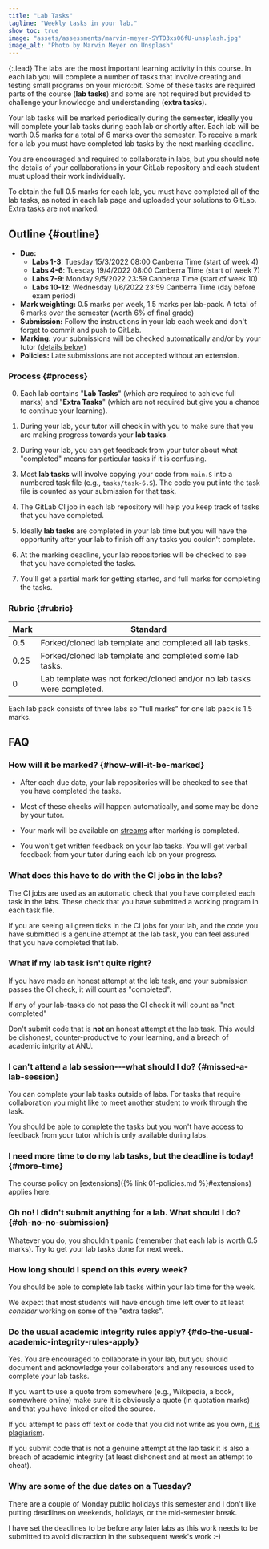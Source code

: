 ```yaml
---
title: "Lab Tasks"
tagline: "Weekly tasks in your lab."
show_toc: true
image: "assets/assessments/marvin-meyer-SYTO3xs06fU-unsplash.jpg"
image_alt: "Photo by Marvin Meyer on Unsplash"
---
```


{:.lead}
The labs  are the most important learning activity in this course. In each lab
you will complete a number of tasks that involve creating and testing small
programs on your micro:bit. Some of these tasks are required parts of the
course (**lab tasks**) and some are not required but provided to challenge your
knowledge and understanding (**extra tasks**).

Your lab tasks will be marked periodically during the semester, ideally you
will complete your lab tasks during each lab or shortly after. Each lab will be
worth 0.5 marks for a total of 6 marks over the semester. To receive a mark for
a lab you must have completed lab tasks by the next marking deadline. 

You are encouraged and required to collaborate in labs, but you should note the
details of your collaborations in your GitLab repository and each student must
upload their work individually.

To obtain the full 0.5 marks for each lab, you must have completed all of the
lab tasks, as noted in each lab page and uploaded your solutions to GitLab.
Extra tasks are not marked.

## Outline {#outline}

- **Due:** 
  - **Labs 1-3**: Tuesday 15/3/2022 08:00 Canberra Time (start of week 4)
  - **Labs 4-6**: Tuesday 19/4/2022 08:00 Canberra Time (start of week 7)
  - **Labs 7-9**: Monday 9/5/2022 23:59 Canberra Time (start of week 10)
  - **Labs 10-12**: Wednesday 1/6/2022 23:59 Canberra Time (day before exam period)
- **Mark weighting:** 0.5 marks per week, 1.5 marks per lab-pack. A total of 6 marks over the semester (worth 6% of final grade)
- **Submission:** Follow the instructions in your lab each week and don't forget to commit and push to GitLab.
- **Marking:**  your submissions will be checked automatically and/or by your tutor ([details below](#how-will-it-be-marked))
- **Policies:** Late submissions are not accepted without an extension.

### Process {#process}

0. Each lab contains "**Lab Tasks**" (which are required to achieve full marks)
   and "**Extra Tasks**" (which are not required but give you a chance to
   continue your learning).

1. During your lab, your tutor will check in with you to make sure that you are
   making progress towards your **lab tasks**.

2. During your lab, you can get feedback from your tutor about what "completed"
   means for particular tasks if it is confusing.

3. Most **lab tasks** will involve copying your code from `main.S` into a numbered
   task file (e.g., `tasks/task-6.S`). The code you put into the task file is
   counted as your submission for that task.

4. The GitLab CI job in each lab repository will help you keep track of tasks
   that you have completed.

5. Ideally **lab tasks** are completed in your lab time but you will have the
   opportunity after your lab to finish off any tasks you couldn't complete. 

6. At the marking deadline, your lab repositories will be checked to see that
   you have completed the tasks.

7. You'll get a partial mark for getting started, and full marks for completing
   the tasks.

### Rubric {#rubric}

| Mark | Standard                                                               |
|------|------------------------------------------------------------------------|
| 0.5  | Forked/cloned lab template and completed all lab tasks.                |
| 0.25 | Forked/cloned lab template and completed some lab tasks.               |
| 0    | Lab template was not forked/cloned and/or no lab tasks were completed. |

Each lab pack consists of three labs so "full marks" for one lab pack is 1.5 marks.

## FAQ

### How will it be marked? {#how-will-it-be-marked}

- After each due date, your lab repositories will be checked to see that you have
completed the tasks.

- Most of these checks will happen automatically, and some may be done by your
tutor.

- Your mark will be available on [streams](https://comp.anu.edu.au/streams/) after
marking is completed.

- You won't get written feedback on your lab tasks. You will get verbal feedback
from your tutor during each lab on your progress.

### What does this have to do with the CI jobs in the labs?

The CI jobs are used as an automatic check that you have completed each task in
the labs. These check that you have submitted a working program in
each task file.

If you are seeing all green ticks in the CI jobs for your lab, and the code you
have submitted is a genuine attempt at the lab task, you can feel assured that
you have completed that lab.

### What if my lab task isn't quite right?

If you have made an honest attempt at the lab task, and your submission passes
the CI check, it will count as "completed".

If any of your lab-tasks do not pass the CI check it will count as "not
completed"

Don't submit code that is **not** an honest attempt at the lab task. This would
be dishonest, counter-productive to your learning, and a breach of academic
intgrity at ANU.  

### I can't attend a lab session---what should I do? {#missed-a-lab-session}

You can complete your lab tasks outside of labs. For tasks that require
collaboration you might like to meet another student to work through the task.

You should be able to complete the tasks but you won't have access to
feedback from your tutor which is only available during labs.

### I need more time to do my lab tasks, but the deadline is today! {#more-time}

The course policy on [extensions]({% link 01-policies.md %}#extensions) applies
here.

### Oh no! I didn't submit anything for a lab. What should I do? {#oh-no-no-submission}

Whatever you do, you shouldn't panic (remember that each lab is worth 0.5
marks). Try to get your lab tasks done for next week.

### How long should I spend on this every week?

You should be able to complete lab tasks within your lab time for the week.

We expect that most students will have enough time left over to at least
_consider_ working on some of the "extra tasks".

### Do the usual academic integrity rules apply? {#do-the-usual-academic-integrity-rules-apply}

Yes. You are encouraged to collaborate in your lab, but you should document and
acknowledge your collaborators and any resources used to complete your lab
tasks. 

If you want to use a quote from somewhere (e.g., Wikipedia, a book, somewhere
online) make sure it is obviously a quote (in quotation marks) and that you
have linked or cited the source.

If you attempt to pass off text or code that you did not write as you own, [it is
plagiarism](https://www.anu.edu.au/students/academic-skills/academic-integrity/plagiarism).

If you submit code that is not a genuine attempt at the lab task it is also a
breach of academic integrity (at least dishonest and at most an attempt to cheat).

### Why are some of the due dates on a Tuesday?

There are a couple of Monday public holidays this semester and I don't like putting deadlines on weekends, holidays, or the mid-semester break.

I have set the deadlines to be before any later labs as this work needs to be submitted to avoid distraction in the subsequent week's work :-)
